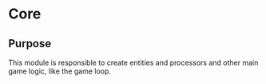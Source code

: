 # Core



## Purpose

This module is responsible to create entities and processors and other main game logic, like the game loop.
